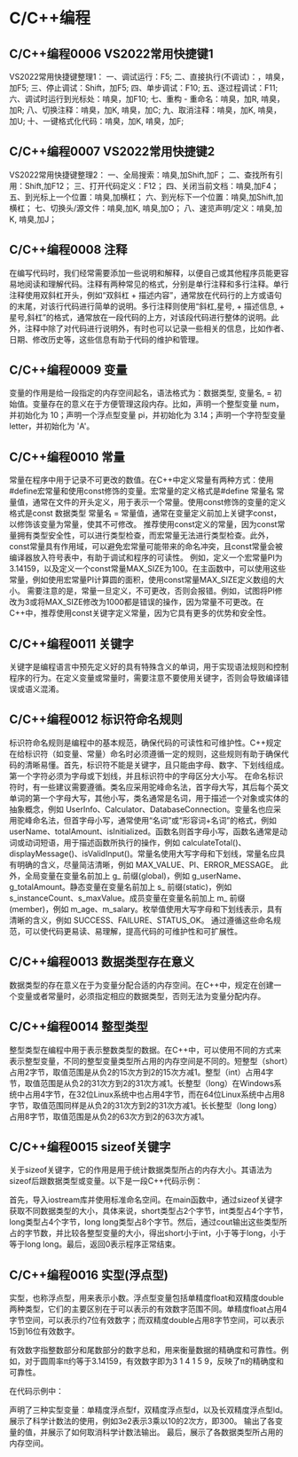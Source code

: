 # C/C++编程

## C/C++编程0006 VS2022常用快捷键1

VS2022常用快捷键整理1：
一、调试运行：F5;
二、直接执行(不调试)：，啃臭，加F5;
三、停止调试：Shift，加F5;
四、单步调试：F10;
五、逐过程调试：F11;
六、调试时运行到光标处：啃臭，加F10;
七、重构 - 重命名：啃臭，加R, 啃臭，加R;
八、切换注释：啃臭，加K, 啃臭，加C;
九、取消注释：啃臭，加K, 啃臭，加U;
十、一键格式化代码：啃臭，加K, 啃臭，加F;
## C/C++编程0007 VS2022常用快捷键2

VS2022常用快捷键整理2：
一、全局搜索：啃臭,加Shift,加F；
二、查找所有引用：Shift,加F12；
三、打开代码定义：F12；
四、关闭当前文档：啃臭,加F4；
五、到光标上一个位置：啃臭,加横杠；
六、到光标下一个位置：啃臭,加Shift,加横杠；
七、切换头/源文件：啃臭,加K, 啃臭,加O；
八、速览声明/定义：啃臭,加K, 啃臭,加J；


## C/C++编程0008 注释
在编写代码时，我们经常需要添加一些说明和解释，以便自己或其他程序员能更容易地阅读和理解代码。注释有两种常见的格式，分别是单行注释和多行注释。单行注释使用双斜杠开头，例如“双斜杠 + 描述内容”，通常放在代码行的上方或语句的末尾，对该行代码进行简单的说明。多行注释则使用“斜杠,星号, + 描述信息, + 星号,斜杠”的格式，通常放在一段代码的上方，对该段代码进行整体的说明。此外，注释中除了对代码进行说明外，有时也可以记录一些相关的信息，比如作者、日期、修改历史等，这些信息有助于代码的维护和管理。

## C/C++编程0009 变量
变量的作用是给一段指定的内存空间起名，语法格式为：数据类型, 变量名, = 初始值。变量存在的意义在于方便管理这段内存。比如，声明一个整型变量 num，并初始化为 10；声明一个浮点型变量 pi，并初始化为 3.14；声明一个字符型变量 letter，并初始化为 'A'。

## C/C++编程0010 常量
常量在程序中用于记录不可更改的数值。在C++中定义常量有两种方式：使用#define宏常量和使用const修饰的变量。宏常量的定义格式是#define 常量名 常量值，通常在文件的开头定义，用于表示一个常量。使用const修饰的变量的定义格式是const 数据类型 常量名 = 常量值，通常在变量定义前加上关键字const，以修饰该变量为常量，使其不可修改。
推荐使用const定义的常量，因为const常量拥有类型安全性，可以进行类型检查，而宏常量无法进行类型检查。此外，const常量具有作用域，可以避免宏常量可能带来的命名冲突，且const常量会被编译器放入符号表中，有助于调试和程序的可读性。
例如，定义一个宏常量PI为3.14159，以及定义一个const常量MAX_SIZE为100。在主函数中，可以使用这些常量，例如使用宏常量PI计算圆的面积，使用const常量MAX_SIZE定义数组的大小。
需要注意的是，常量一旦定义，不可更改，否则会报错。例如，试图将PI修改为3或将MAX_SIZE修改为1000都是错误的操作，因为常量不可更改。在C++中，推荐使用const关键字定义常量，因为它具有更多的优势和安全性。

## C/C++编程0011 关键字
关键字是编程语言中预先定义好的具有特殊含义的单词，用于实现语法规则和控制程序的行为。在定义变量或常量时，需要注意不要使用关键字，否则会导致编译错误或语义混淆。

## C/C++编程0012 标识符命名规则
标识符命名规则是编程中的基本规范，确保代码的可读性和可维护性。C++规定在给标识符（如变量、常量）命名时必须遵循一定的规则，这些规则有助于确保代码的清晰易懂。首先，标识符不能是关键字，且只能由字母、数字、下划线组成。第一个字符必须为字母或下划线，并且标识符中的字母区分大小写。
在命名标识符时，有一些建议需要遵循。类名应采用驼峰命名法，首字母大写，其后每个英文单词的第一个字母大写，其他小写，类名通常是名词，用于描述一个对象或实体的抽象概念，例如 UserInfo、Calculator、DatabaseConnection。变量名也应采用驼峰命名法，但首字母小写，通常使用“名词”或“形容词+名词”的格式，例如 userName、totalAmount、isInitialized。函数名则首字母小写，函数名通常是动词或动词短语，用于描述函数所执行的操作，例如 calculateTotal()、displayMessage()、isValidInput()。常量名使用大写字母和下划线，常量名应具有明确的含义，尽量简洁清晰，例如 MAX_VALUE、PI、ERROR_MESSAGE。
此外，全局变量在变量名前加上 g_ 前缀(global)，例如 g_userName、g_totalAmount。静态变量在变量名前加上 s_ 前缀(static)，例如 s_instanceCount、s_maxValue。成员变量在变量名前加上 m_ 前缀(member)，例如 m_age、m_salary。枚举值使用大写字母和下划线表示，具有清晰的含义，例如 SUCCESS、FAILURE、STATUS_OK。
通过遵循这些命名规范，可以使代码更易读、易理解，提高代码的可维护性和可扩展性。

## C/C++编程0013 数据类型存在意义
数据类型的存在意义在于为变量分配合适的内存空间。在C++中，规定在创建一个变量或者常量时，必须指定相应的数据类型，否则无法为变量分配内存。

## C/C++编程0014 整型类型
整型类型在编程中用于表示整数类型的数据。在C++中，可以使用不同的方式来表示整型变量，不同的整型变量类型所占用的内存空间是不同的。短整型（short）占用2字节，取值范围是从负2的15次方到2的15次方减1。整型（int）占用4字节，取值范围是从负2的31次方到2的31次方减1。长整型（long）在Windows系统中占用4字节，在32位Linux系统中也占用4字节，而在64位Linux系统中占用8字节，取值范围同样是从负2的31次方到2的31次方减1。长长整型（long long）占用8字节，取值范围是从负2的63次方到2的63次方减1。

## C/C++编程0015 sizeof关键字
关于sizeof关键字，它的作用是用于统计数据类型所占的内存大小。其语法为sizeof后跟数据类型或变量。以下是一段C++代码示例：

首先，导入iostream库并使用标准命名空间。在main函数中，通过sizeof关键字获取不同数据类型的大小，具体来说，short类型占2个字节，int类型占4个字节，long类型占4个字节，long long类型占8个字节。然后，通过cout输出这些类型所占的字节数，并比较各整型变量的大小，得出short小于int，小于等于long，小于等于long long。最后，返回0表示程序正常结束。

## C/C++编程0016 实型(浮点型)
实型，也称浮点型，用来表示小数。浮点型变量包括单精度float和双精度double两种类型，它们的主要区别在于可以表示的有效数字范围不同。单精度float占用4字节空间，可以表示约7位有效数字；而双精度double占用8字节空间，可以表示15到16位有效数字。

有效数字指整数部分和尾数部分的数字总和，用来衡量数据的精确度和可靠性。例如，对于圆周率π约等于3.14159，有效数字即为3 1 4 1 5 9，反映了π的精确度和可靠性。

在代码示例中：

声明了三种实型变量：单精度浮点型f，双精度浮点型d，以及长双精度浮点型ld。
展示了科学计数法的使用，例如3e2表示3乘以10的2次方，即300。
输出了各变量的值，并展示了如何取消科学计数法输出。
最后，展示了各数据类型所占用的内存空间。